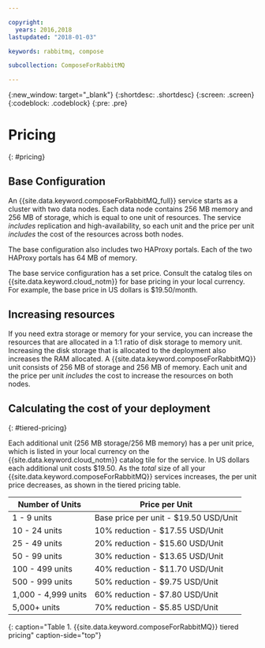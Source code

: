 ```yaml
---

copyright:
  years: 2016,2018
lastupdated: "2018-01-03"

keywords: rabbitmq, compose

subcollection: ComposeForRabbitMQ

---
```


{:new_window: target="_blank"}
{:shortdesc: .shortdesc}
{:screen: .screen}
{:codeblock: .codeblock}
{:pre: .pre}

# Pricing
{: #pricing}

## Base Configuration
An {{site.data.keyword.composeForRabbitMQ_full}} service starts as a cluster with two data nodes. Each data node contains 256 MB memory and 256 MB of storage, which is equal to one unit of resources. The service _includes_ replication and high-availability, so each unit and the price per unit _includes_ the cost of the resources across both nodes.

The base configuration also includes two HAProxy portals. Each of the two HAProxy portals has 64 MB of memory.

The base service configuration has a set price. Consult the catalog tiles on {{site.data.keyword.cloud_notm}} for base pricing in your local currency. For example, the base price in US dollars is $19.50/month.

## Increasing resources

If you need extra storage or memory for your service, you can increase the resources that are allocated in a 1:1 ratio of disk storage to memory unit. Increasing the disk storage that is allocated to the deployment also increases the RAM allocated. A {{site.data.keyword.composeForRabbitMQ}} unit consists of 256 MB of storage and 256 MB of memory. Each unit and the price per unit _includes_ the cost to increase the resources on both nodes.

## Calculating the cost of your deployment
{: #tiered-pricing}

Each additional unit (256 MB storage/256 MB memory) has a per unit price, which is listed in your local currency on the {{site.data.keyword.cloud_notm}} catalog tile for the service. In US dollars each additional unit costs $19.50. As the _total_ size of all your {{site.data.keyword.composeForRabbitMQ}} services increases, the per unit price decreases, as shown in the tiered pricing table.

Number of Units|Price per Unit
----------|-----------
1 - 9 units|Base price per unit - $19.50 USD/Unit
10 - 24 units|10% reduction - $17.55 USD/Unit
25 - 49 units|20% reduction - $15.60 USD/Unit
50 - 99 units|30% reduction - $13.65 USD/Unit
100 - 499 units|40% reduction - $11.70 USD/Unit
500 - 999 units|50% reduction - $9.75 USD/Unit
1,000 - 4,999 units|60% reduction - $7.80 USD/Unit
5,000+ units|70% reduction - $5.85 USD/Unit
{: caption="Table 1. {{site.data.keyword.composeForRabbitMQ}} tiered pricing" caption-side="top"}

